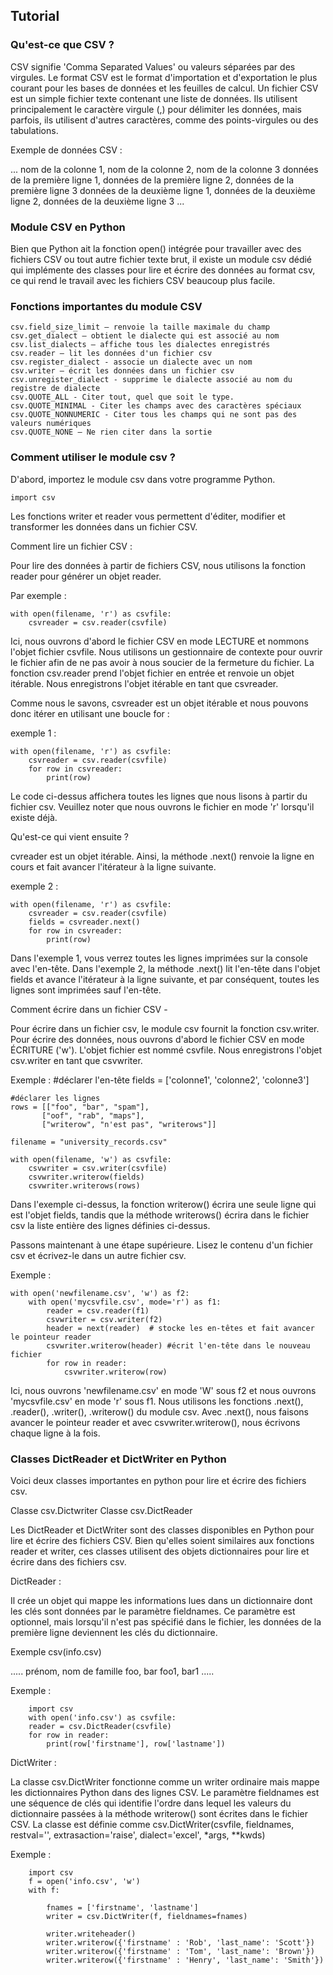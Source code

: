 Tutorial
--------

### Qu'est-ce que CSV ?
CSV signifie 'Comma Separated Values' ou valeurs séparées par des virgules. Le format CSV est le format d'importation et d'exportation le plus courant pour les bases de données et les feuilles de calcul. Un fichier CSV est un simple fichier texte contenant une liste de données. Ils utilisent principalement le caractère virgule (,) pour délimiter les données, mais parfois, ils utilisent d'autres caractères, comme des points-virgules ou des tabulations.

Exemple de données CSV :

...
nom de la colonne 1, nom de la colonne 2, nom de la colonne 3
données de la première ligne 1, données de la première ligne 2, données de la première ligne 3
données de la deuxième ligne 1, données de la deuxième ligne 2, données de la deuxième ligne 3
...

### Module CSV en Python
Bien que Python ait la fonction open() intégrée pour travailler avec des fichiers CSV ou tout autre fichier texte brut, il existe un module csv dédié qui implémente des classes pour lire et écrire des données au format csv, ce qui rend le travail avec les fichiers CSV beaucoup plus facile.

### Fonctions importantes du module CSV

    csv.field_size_limit – renvoie la taille maximale du champ
    csv.get_dialect – obtient le dialecte qui est associé au nom
    csv.list_dialects – affiche tous les dialectes enregistrés
    csv.reader – lit les données d'un fichier csv
    csv.register_dialect - associe un dialecte avec un nom
    csv.writer – écrit les données dans un fichier csv
    csv.unregister_dialect - supprime le dialecte associé au nom du registre de dialecte
    csv.QUOTE_ALL - Citer tout, quel que soit le type.
    csv.QUOTE_MINIMAL - Citer les champs avec des caractères spéciaux
    csv.QUOTE_NONNUMERIC - Citer tous les champs qui ne sont pas des valeurs numériques
    csv.QUOTE_NONE – Ne rien citer dans la sortie

### Comment utiliser le module csv ?
D'abord, importez le module csv dans votre programme Python.

    import csv

Les fonctions writer et reader vous permettent d'éditer, modifier et transformer les données dans un fichier CSV.

Comment lire un fichier CSV :

Pour lire des données à partir de fichiers CSV, nous utilisons la fonction reader pour générer un objet reader.

Par exemple :

    with open(filename, 'r') as csvfile:
        csvreader = csv.reader(csvfile)

Ici, nous ouvrons d'abord le fichier CSV en mode LECTURE et nommons l'objet fichier csvfile. Nous utilisons un gestionnaire de contexte pour ouvrir le fichier afin de ne pas avoir à nous soucier de la fermeture du fichier. La fonction csv.reader prend l'objet fichier en entrée et renvoie un objet itérable. Nous enregistrons l'objet itérable en tant que csvreader.

Comme nous le savons, csvreader est un objet itérable et nous pouvons donc itérer en utilisant une boucle for :

exemple 1 :

    with open(filename, 'r') as csvfile:
        csvreader = csv.reader(csvfile)
        for row in csvreader:
            print(row)

Le code ci-dessus affichera toutes les lignes que nous lisons à partir du fichier csv. Veuillez noter que nous ouvrons le fichier en mode 'r' lorsqu'il existe déjà.

Qu'est-ce qui vient ensuite ?

cvreader est un objet itérable. Ainsi, la méthode .next() renvoie la ligne en cours et fait avancer l'itérateur à la ligne suivante.

exemple 2 :

    with open(filename, 'r') as csvfile:
        csvreader = csv.reader(csvfile)
        fields = csvreader.next()
        for row in csvreader:
            print(row)

Dans l'exemple 1, vous verrez toutes les lignes imprimées sur la console avec l'en-tête. Dans l'exemple 2, la méthode .next() lit l'en-tête dans l'objet fields et avance l'itérateur à la ligne suivante, et par conséquent, toutes les lignes sont imprimées sauf l'en-tête.


Comment écrire dans un fichier CSV -

Pour écrire dans un fichier csv, le module csv fournit la fonction csv.writer. Pour écrire des données, nous ouvrons d'abord le fichier CSV en mode ÉCRITURE ('w'). L'objet fichier est nommé csvfile. Nous enregistrons l'objet csv.writer en tant que csvwriter.

Exemple :
    #déclarer l'en-tête
    fields = ['colonne1', 'colonne2', 'colonne3']

    #déclarer les lignes
    rows = [["foo", "bar", "spam"],
           ["oof", "rab", "maps"],
           ["writerow", "n'est pas", "writerows"]]

    filename = "university_records.csv"
    
    with open(filename, 'w') as csvfile:
        csvwriter = csv.writer(csvfile)
        csvwriter.writerow(fields)
        csvwriter.writerows(rows)

Dans l'exemple ci-dessus, la fonction writerow() écrira une seule ligne qui est l'objet fields, tandis que la méthode writerows() écrira dans le fichier csv la liste entière des lignes définies ci-dessus.

Passons maintenant à une étape supérieure. Lisez le contenu d'un fichier csv et écrivez-le dans un autre fichier csv.

Exemple :

    with open('newfilename.csv', 'w') as f2:
        with open('mycsvfile.csv', mode='r') as f1:
            reader = csv.reader(f1)
            csvwriter = csv.writer(f2)
            header = next(reader)  # stocke les en-têtes et fait avancer le pointeur reader
            csvwriter.writerow(header) #écrit l'en-tête dans le nouveau fichier
            for row in reader:
                csvwriter.writerow(row)

Ici, nous ouvrons 'newfilename.csv' en mode 'W' sous f2 et nous ouvrons 'mycsvfile.csv' en mode 'r' sous f1. Nous utilisons les fonctions .next(), .reader(), .writer(), .writerow() du module csv. Avec .next(), nous faisons avancer le pointeur reader et avec csvwriter.writerow(), nous écrivons chaque ligne à la fois.

### Classes DictReader et DictWriter en Python

Voici deux classes importantes en python pour lire et écrire des fichiers csv.

Classe csv.Dictwriter
Classe csv.DictReader

Les DictReader et DictWriter sont des classes disponibles en Python pour lire et écrire des fichiers CSV. Bien qu'elles soient similaires aux fonctions reader et writer, ces classes utilisent des objets dictionnaires pour lire et écrire dans des fichiers csv.

DictReader :

Il crée un objet qui mappe les informations lues dans un dictionnaire dont les clés sont données par le paramètre fieldnames. Ce paramètre est optionnel, mais lorsqu'il n'est pas spécifié dans le fichier, les données de la première ligne deviennent les clés du dictionnaire.

Exemple csv(info.csv)

.....
prénom, nom de famille
foo, bar
foo1, bar1
.....

Exemple :

        import csv
        with open('info.csv') as csvfile:
        reader = csv.DictReader(csvfile)
        for row in reader:
            print(row['firstname'], row['lastname'])

DictWriter :

La classe csv.DictWriter fonctionne comme un writer ordinaire mais mappe les dictionnaires Python dans des lignes CSV. Le paramètre fieldnames est une séquence de clés qui identifie l'ordre dans lequel les valeurs du dictionnaire passées à la méthode writerow() sont écrites dans le fichier CSV. La classe est définie comme csv.DictWriter(csvfile, fieldnames, restval='', extrasaction='raise', dialect='excel', *args, **kwds)

Exemple :

        import csv
        f = open('info.csv', 'w')
        with f:
            
            fnames = ['firstname', 'lastname']
            writer = csv.DictWriter(f, fieldnames=fnames)    

            writer.writeheader()
            writer.writerow({'firstname' : 'Rob', 'last_name': 'Scott'})
            writer.writerow({'firstname' : 'Tom', 'last_name': 'Brown'})
            writer.writerow({'firstname' : 'Henry', 'last_name': 'Smith'})



